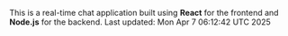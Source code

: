 This is a real-time chat application built using **React** for the frontend and **Node.js** for the backend.
Last updated: Mon Apr  7 06:12:42 UTC 2025
